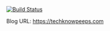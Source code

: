 [![Build Status](https://travis-ci.org/AyushG3112/blog.svg?branch=master)](https://travis-ci.org/AyushG3112/blog)

Blog URL: https://techknowpeeps.com
